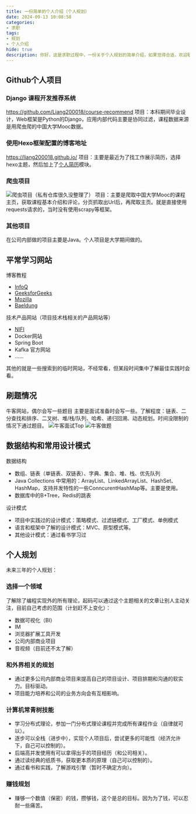 ```yaml
---
title: 一份简单的个人介绍（个人规划）
date: 2024-09-13 10:08:58
categories:
- 求职
tags: 
- 规划 
- 个人介绍
hide: true
description: 你好，这是求职过程中，一份关于个人规划的简单介绍，如果觉得合适，欢迎联系我
---
```


## Github个人项目

### Django 课程开发推荐系统
https://github.com/Liang200018/course-recommend
项目：本科期间毕业设计，Web框架是Python的Django，应用内部代码主要是协同过滤，课程数据来源是用爬虫爬的中国大学Mooc数据。

### 使用Hexo框架配置的博客地址
https://liang200018.github.io/
项目：主要是最近为了找工作展示简历，选择hexo主题，然后加上了[个人简历](https://liang200018.github.io/resume/index.html)模块。

### 爬虫项目
![爬虫项目（私有仓库很久没整理了）](https://liang200018.github.io/imgs/spider.JPG)
项目：主要是爬取中国大学Mooc的课程主页，获取课程基本介绍和评论，分页抓取出Url后，再爬取主页。就是直接使用requests请求的，当时没有使用scrapy等框架。

### 其他项目
在公司内部做的项目主要是Java。个人项目是大学期间做的。

## 平常学习网站

博客教程

+ [InfoQ](https://www.infoq.cn/)
+ [GeeksforGeeks](https://www.geeksforgeeks.org/)
+ [Mozilla](https://developer.mozilla.org/)
+ [Baeldung](https://www.baeldung.com/)

技术产品网站（项目技术栈相关的产品网站等）
+ [NIFI](https://nifi.apache.org/documentation/v2/)
+ Docker网站
+ Spring Boot
+ Kafka 官方网站
+ ......

其他的就是一些搜索到的临时网站，不经常看，但某段时间集中了解最佳实践时会看。

## 刷题情况
牛客网站，偶尔会写一些题目
主要是面试准备时会写一些。了解程度：链表、二分查找和排序、二叉树、堆/栈/队列、哈希、递归回溯、动态规划。时间没限制的情况下通过题目。
![牛客面试Top](https://liang200018.github.io/imgs/practise_main.JPG)
![牛客做题](https://liang200018.github.io/imgs/practise.JPG)

## 数据结构和常用设计模式

数据结构
+ 数组、链表（单链表、双链表）、字典、集合、堆、栈、优先队列
+ Java Collections 中常用的：ArrayList、LinkedArrayList、HashSet、HashMap，支持并发特性的一些ConncurentHashMap等。主要是使用。
+ 数据库中的B+Tree，Redis的跳表

设计模式
+ 项目中实践过的设计模式：策略模式、过滤链模式、工厂模式、单例模式
+ 语言和框架中了解的设计模式：MVC、原型模式等。
+ 其他设计模式：通过看书学习过

## 个人规划

未来三年的个人规划：


### 选择一个领域
了解除了编程实现外的所有理论，起码可以通过这个主题相关的文章让别人主动关注，目前自己考虑的范围（计划赶不上变化）：
+ 数据可视化（BI）
+ IM
+ 浏览器扩展工具开发
+ 公司内部商业项目
+ 音视频（目前还不太了解）

### 和外界相关的规划
+ 通过更多公司内部商业项目来提高自己的项目设计、项目排期和沟通的软实力。目标驱动。
+ 项目能力培养和公司的业务方向会有互相影响。


### 计算机常青树技能
+ 学习分布式理论，参加一门分布式理论课程并完成所有课程作业（自律就可以）。
+ 逐步可以全栈（进步中），实现个人项目后，尝试更多的可能性（经济允许下，自己可以控制的）。
+ 后端高并发使用有可以拿得出手的项目经历（和公司相关）。
+ 通过读经典的纸质书，获取更本质的原理（自己可以控制的）。
+ 通过看书和实践，了解游戏引擎（暂时不确定方向）。


### 赚钱规划
+ 赚够一个数值（保密）的钱，攒够钱，这个是总的目标。因为为了钱，可以忍耐一些痛苦。


